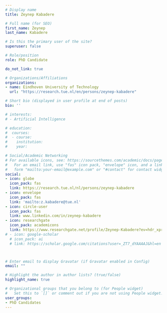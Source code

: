 ```yaml
---
# Display name
title: Zeynep Kabadere

# Full name (for SEO)
first_name: Zeynep
last_name: Kabadere

# Is this the primary user of the site?
superuser: false

# Role/position
role: PhD Candidate

do_not_link: true

# Organizations/Affiliations
organizations:
- name: Eindhoven University of Technology
  url: "https://research.tue.nl/en/persons/zeynep-kabadere"

# Short bio (displayed in user profile at end of posts)
bio: ''

# interests:
# - Artificial Intelligence

# education:
#  courses:
#  - course: 
#    institution:
#    year: 

# Social/Academic Networking
# For available icons, see: https://sourcethemes.com/academic/docs/page-builder/#icons
#   For an email link, use "fas" icon pack, "envelope" icon, and a link in the
#   form "mailto:your-email@example.com" or "#contact" for contact widget.
social:
- icon: globe
  icon_pack: fas
  link: https://research.tue.nl/nl/persons/zeynep-kabadere
- icon: envelope
  icon_pack: fas
  link: 'mailto:z.kabadere@tue.nl'
- icon: circle-user
  icon_pack: fas
  link: www.linkedin.com/in/zeynep-kabadere
- icon: researchgate
  icon_pack: academicons
  link: https://www.researchgate.net/profile/Zeynep-Kabadere?ev=hdr_xprf
# - icon: google-scholar
  # icon_pack: ai
  # link: https://scholar.google.com/citations?user=_ZT7_dYAAAAJ&hl=en



# Enter email to display Gravatar (if Gravatar enabled in Config)
email: ""

# Highlight the author in author lists? (true/false)
highlight_name: true

# Organizational groups that you belong to (for People widget)
#   Set this to `[]` or comment out if you are not using People widget.
user_groups:
- PhD Candidates
---
```

